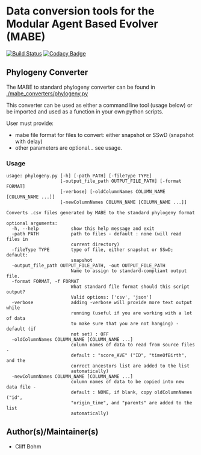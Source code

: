 # Data conversion tools for the Modular Agent Based Evolver (MABE)

[![Build Status](https://travis-ci.org/alife-data-standards/converters-mabe.svg?branch=master)](https://travis-ci.org/alife-data-standards/converters-mabe)
[![Codacy Badge](https://api.codacy.com/project/badge/Coverage/6228ed2b15384727b37292b3c4e0d3b4)](https://www.codacy.com/app/ALife-Data-Standards/converters-mabe?utm_source=github.com&utm_medium=referral&utm_content=alife-data-standards/converters-mabe&utm_campaign=Badge_Coverage)

## Phylogeny Converter

The MABE to standard phylogeny converter can be found in [./mabe_converters/phylogeny.py](./mabe_converters/phylogeny.py)

This converter can be used as either a command line tool (usage below) or be
imported and used as a function in your own python scripts.

User must provide:
<ul>
  <li>mabe file format for files to convert: either snapshot or SSwD (snapshot with delay)</li>
  <li>other parameters are optional... see usage.</li>
</ul>

### Usage

```
usage: phylogeny.py [-h] [-path PATH] [-fileType TYPE]
                    [-output_file_path OUTPUT_FILE_PATH] [-format FORMAT]
                    [-verbose] [-oldColumnNames COLUMN_NAME [COLUMN_NAME ...]]
                    [-newColumnNames COLUMN_NAME [COLUMN_NAME ...]]

Converts .csv files generated by MABE to the standard phylogeny format

optional arguments:
  -h, --help            show this help message and exit
  -path PATH            path to files - default : none (will read files in
                        current directory)
  -fileType TYPE        type of file, either snapshot or SSwD; default:
                        snapshot
  -output_file_path OUTPUT_FILE_PATH, -out OUTPUT_FILE_PATH
                        Name to assign to standard-compliant output file.
  -format FORMAT, -f FORMAT
                        What standard file format should this script output?
                        Valid options: ['csv', 'json']
  -verbose              adding -verbose will provide more text output while
                        running (useful if you are working with a lot of data
                        to make sure that you are not hanging) - default (if
                        not set) : OFF
  -oldColumnNames COLUMN_NAME [COLUMN_NAME ...]
                        column names of data to read from source files -
                        default : "score_AVE" ("ID", "timeOfBirth", and the
                        correct ancestors list are added to the list
                        automatically)
  -newColumnNames COLUMN_NAME [COLUMN_NAME ...]
                        column names of data to be copied into new data file -
                        default : NONE, if blank, copy oldColumnNames ("id",
                        "origin_time", and "parents" are added to the list
                        automatically)
```
## Author(s)/Maintainer(s)

- Cliff Bohm
